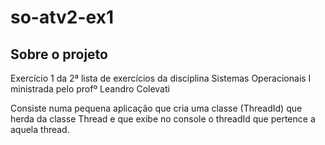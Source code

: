 # so-atv2-ex1

## Sobre o projeto
Exercício 1 da 2ª lista de exercícios da disciplina Sistemas Operacionais I ministrada pelo profº Leandro Colevati

Consiste numa pequena aplicação que cria uma classe (ThreadId) que herda da classe Thread e que exibe no console o threadId que pertence a aquela thread.
